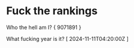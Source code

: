 # Fuck the rankings

Who the hell am I?
{ 9071891 }

What fucking year is it?
[ 2024-11-11T04:20:00Z ]
